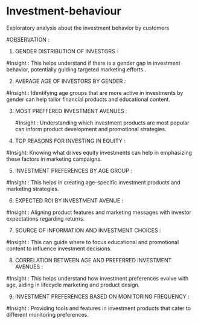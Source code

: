 # Investment-behaviour
Exploratory analysis about the investment behavior by customers 

#OBSERVATION :

1) GENDER DISTRIBUTION OF INVESTORS :

 #Insight : This helps understand if there is a gender gap in investment behavior, potentially guiding targeted marketing efforts .  

 2) AVERAGE AGE OF INVESTORS BY GENDER :

  #Insight : Identifying age groups that are more active in investments by gender can help tailor financial products and educational content.

3) MOST PREFFERED INVESTMENT AVENUES :

   #Insight : Understanding which investment products are most popular can inform product development and promotional strategies. 

4) TOP REASONS FOR INVESTING IN EQUITY :

  #Insight: Knowing what drives equity investments can help in emphasizing these factors in marketing campaigns.

5) INVESTMENT PREFERENCES BY AGE GROUP :

  #Insight :  This helps in creating age-specific investment products and marketing strategies.  

6) EXPECTED ROI BY INVESTMENT AVENUE :
   
  #Insight :  Aligning product features and marketing messages with investor expectations regarding returns.

7) SOURCE OF INFORMATION AND INVESTMENT CHOICES :

  #Insight : This can guide where to focus educational and promotional content to influence investment decisions.

8) CORRELATION BETWEEN AGE AND PREFERRED INVESTMENT AVENUES :

 #Insight :  This helps understand how investment preferences evolve with age, aiding in lifecycle marketing and product design.

9) INVESTMENT PREFERENCES BASED ON MONITORING FREQUENCY :

#Insight : Providing tools and features in investment products that cater to different monitoring preferences.
    
  
   
     
        


       






    
    

   
   
   
   
   
   
   
